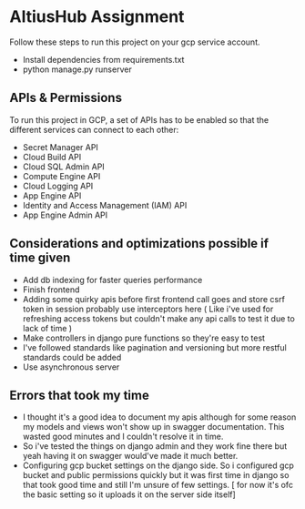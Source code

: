 
# AltiusHub Assignment

Follow these steps to run this project on your gcp service account.

* Install dependencies from requirements.txt
* python manage.py runserver


## APIs & Permissions

To run this project in GCP, a set of APIs has to be enabled so that the different services can connect to each other:

* Secret Manager API
* Cloud Build API
* Cloud SQL Admin API
* Compute Engine API
* Cloud Logging API
* App Engine API
* Identity and Access Management (IAM) API
* App Engine Admin API


## Considerations and optimizations possible if time given

* Add db indexing for faster queries performance
* Finish frontend
* Adding some quirky apis before first frontend call goes and store csrf token in session probably use interceptors here ( Like i've used for refreshing access tokens but couldn't make any api calls to test it due to lack of time )
* Make controllers in django pure functions so they're easy to test
* I've followed standards like pagination and versioning but more restful standards could be added
* Use asynchronous server


## Errors that took my time 

* I thought it's a good idea to document my apis although for some reason my models and views won't show up in swagger documentation. This wasted good minutes and I couldn't resolve it in time.
* So i've tested the things on django admin and they work fine there but yeah having it on swagger would've made it much better.
* Configuring gcp bucket settings on the django side. So i configured gcp bucket and public permissions quickly but it was first time in django so that took good time and still I'm unsure of few settings.
[ for now it's ofc the basic setting so it uploads it on the server side itself]


